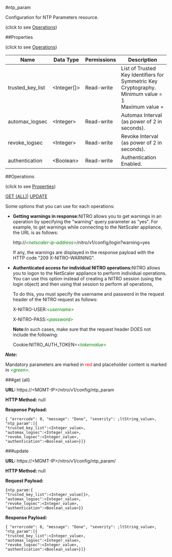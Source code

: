 #ntp_param



Configuration for NTP Parameters resource.

<span>(click to see [Operations](#operations))</span>



##Properties 

<span>(click to see [Operations](#operations))</span>





<table><thead><tr><th>Name</th><th>Data Type</th><th>Permissions</th><th>Description</th></tr></thead><tbody><tr><td>trusted_key_list</td><td>&lt;Integer[]></td><td>Read-write</td><td>List of Trusted Key Identifiers for Symmetric Key Cryptography.<br>Minimum value = 1<br>Maximum value =</td></tr><tr><td>automax_logsec</td><td>&lt;Integer></td><td>Read-write</td><td>Automax Interval (as power of 2 in seconds).</td></tr><tr><td>revoke_logsec</td><td>&lt;Integer></td><td>Read-write</td><td>Revoke Interval (as power of 2 in seconds).</td></tr><tr><td>authentication</td><td>&lt;Boolean></td><td>Read-write</td><td>Authentication Enabled.</td></tr></tbody></table>

##Operations 

<span>(click to see [Properties](#properties))</span>





[GET (ALL)](#get-all)| [UPDATE](#update)





Some options that you can use for each operations:

<ul><li><p><b>Getting warnings in response:</b>NITRO allows you to get warnings in an operation by specifying the "warning" query parameter as "yes". For example, to get warnings while connecting to the NetScaler appliance, the URL is as follows:</p><p>http://<span style="color:green;font-style:italic;">&lt;netscaler-ip-address&gt;</span>/nitro/v1/config/login?warning=yes</p><p>If any, the warnings are displayed in the response payload with the HTTP code "209 X-NITRO-WARNING".</p></li><li><p><b>Authenticated access for individual NITRO operations:</b>NITRO allows you to logon to the NetScaler appliance to perform individual operations. You can use this option instead of creating a NITRO session (using the login object) and then using that session to perform all operations,</p><p>To do this, you must specify the username and password in the request header of the NITRO request as follows:</p><p>X-NITRO-USER:<span style="color:green;font-style:italic;">&lt;username&gt;</span></p><p>X-NITRO-PASS:<span style="color:green;font-style:italic;">&lt;password&gt;</span></p><p><b>Note:</b>In such cases, make sure that the request header DOES not include the following:</p><p>Cookie:NITRO_AUTH_TOKEN=<span style="color:green;font-style:italic;">&lt;tokenvalue&gt;</span></p></li></ul>







***Note:*** 

Mandatory parameters are marked in <span style="color:#FF0000;">red</span> and placeholder content is marked in <span style="color:green;font-style:italic">&lt;green&gt;</span>.



###get (all)







<b>URL: </b>https://&lt;MGMT-IP&gt;/nitro/v1/config/ntp_param

<b>HTTP Method: </b>null

<b>Response Payload: </b>
```
{ "errorcode": 0, "message": "Done", "severity": ;ltString_value>, "ntp_param":[{
"trusted_key_list":<Integer_value>,
"automax_logsec":<Integer_value>,
"revoke_logsec":<Integer_value>,
"authentication":<Boolean_value>}]}
```







###update







<b>URL: </b>https://&lt;MGMT-IP&gt;/nitro/v1/config/ntp_param/

<b>HTTP Method: </b>null

<b>Request Payload: </b>
```
{ntp_param:{
"trusted_key_list":<Integer_value[]>,
"automax_logsec":<Integer_value>,
"revoke_logsec":<Integer_value>,
"authentication":<Boolean_value>}}
```

<b>Response Payload: </b>
```
{ "errorcode": 0, "message": "Done", "severity": ;ltString_value>, "ntp_param":[{
"trusted_key_list":<Integer_value>,
"automax_logsec":<Integer_value>,
"revoke_logsec":<Integer_value>,
"authentication":<Boolean_value>}]}
```







